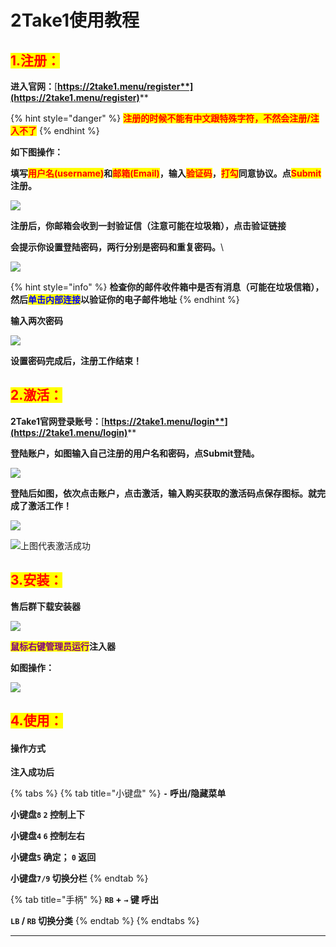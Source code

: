 # 2Take1使用教程

## <mark style="color:red;">1.注册：</mark>

**进入官网：**[**https://2take1.menu/register**](https://2take1.menu/register)****

{% hint style="danger" %}
<mark style="color:red;">**注册的时候不能有中文跟特殊字符，不然会注册/注入不了**</mark>
{% endhint %}

**如下图操作：**

**填写**<mark style="color:red;">**用户名(username)**</mark>**和**<mark style="color:red;">**邮箱(Email)**</mark>**，输入**<mark style="color:red;">**验证码**</mark>**，**<mark style="color:red;">**打勾**</mark>**同意协议。点**<mark style="color:red;">**Submit**</mark>**注册。**

![](<../../.gitbook/assets/image (43) (1) (1) (1).png>)

**注册后，你邮箱会收到一封验证信（注意可能在垃圾箱），点击验证链接**

**会提示你设置登陆密码，两行分别是密码和重复密码。**\


![](<../../.gitbook/assets/image (24) (1) (1) (1) (1) (1) (1).png>)

{% hint style="info" %}
**检查你的邮件收件箱中是否有消息（可能在垃圾信箱），然后**<mark style="color:blue;">**单击内部连接**</mark>**以验证你的电子邮件地址**
{% endhint %}

**输入两次密码**

![](<../../.gitbook/assets/image (41) (1) (1).png>)

**设置密码完成后，注册工作结束！**

## <mark style="color:red;">**2.激活：**</mark>

**2Take1官网登录账号：**[**https://2take1.menu/login**](https://2take1.menu/login)****

**登陆账户，如图输入自己注册的用户名和密码，点Submit登陆。**

![](<../../.gitbook/assets/image (29) (1) (1) (1).png>)

**登陆后如图，依次点击账户，点击激活，输入购买获取的激活码点保存图标。就完成了激活工作！**

![](<../../.gitbook/assets/image (13) (1) (1).png>)

![上图代表激活成功](<../../.gitbook/assets/image (21) (1) (1) (1) (1).png>)

## <mark style="color:red;">**3.安装：**</mark>

**售后群下载安装器**

![](<../../.gitbook/assets/image (45) (1) (1).png>)

<mark style="color:purple;">**鼠标右键管理员运行**</mark>**注入器**

**如图操作：**

![](<../../.gitbook/assets/image (20) (1) (1) (1) (1).png>)

## <mark style="color:red;">4.使用：</mark>

#### 操作方式

**注入成功后**

{% tabs %}
{% tab title="小键盘" %}
**`-` 呼出/隐藏菜单**

**小键盘`8`  `2` 控制上下**

**小键盘`4`  `6` 控制左右**

**小键盘`5` 确定； `0` 返回**

**小键盘`7/9` 切换分栏**
{% endtab %}

{% tab title="手柄" %}
**`RB` + `→` 键 呼出**

**`LB` / `RB` 切换分类**
{% endtab %}
{% endtabs %}

****

